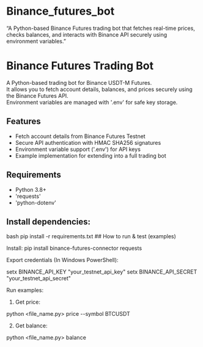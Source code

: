 # Binance_futures_bot
“A Python-based Binance Futures trading bot that fetches real-time prices, checks balances, and interacts with Binance API securely using environment variables.”
# Binance Futures Trading Bot

A Python-based trading bot for Binance USDT-M Futures.  
It allows you to fetch account details, balances, and prices securely using the Binance Futures API.  
Environment variables are managed with '.env' for safe key storage.

## Features
- Fetch account details from Binance Futures Testnet  
- Secure API authentication with HMAC SHA256 signatures  
- Environment variable support ('.env') for API keys  
- Example implementation for extending into a full trading bot  

## Requirements
- Python 3.8+  
- 'requests'  
- 'python-dotenv'

## Install dependencies:
bash
pip install -r requirements.txt
                                                                                                                                                                                                                                                                                                                                                                                                                                        ## How to run & test (examples)

Install:
pip install binance-futures-connector requests

Export credentials (In Windows PowerShell):

setx BINANCE_API_KEY "your_testnet_api_key"
setx BINANCE_API_SECRET "your_testnet_api_secret"

Run examples:

1) Get price:

python <file_name.py> price --symbol BTCUSDT


2) Get balance:

python <file_name.py> balance
